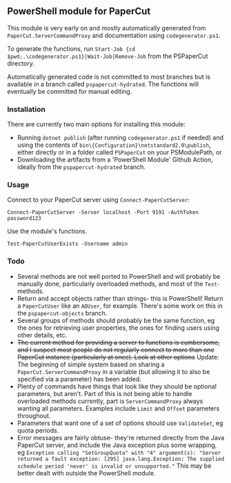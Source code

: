 ## PowerShell module for PaperCut

This module is very early on and mostly automatically generated from `PaperCut.ServerCommandProxy` and documentation using `codegenerator.ps1`.

To generate the functions, run `Start-Job {cd $pwd;.\codegenerator.ps1}|Wait-Job|Remove-Job` from  the PSPaperCut directory.

Automatically generated code is not committed to most branches but is available in a branch called `pspapercut-hydrated`. The functions will eventually be committed for manual editing.

### Installation

There are currently two main options for installing this module: 
-   Running `dotnet publish` (after running `codegenerator.ps1` if needed) and using the contents of `bin\{Configuration}\netstandard2.0\publish`, either directly or in a folder called `PSPaperCut` on your PSModulePath, or
-   Downloading the artifacts from a 'PowerShell Module' Github Action, ideally from the `pspapercut-hydrated` branch.

### Usage

Connect to your PaperCut server using `Connect-PaperCutServer`:

`Connect-PaperCutServer -Server localhost -Port 9191 -AuthToken password123`

Use the module's functions.

`Test-PaperCutUserExists -Username admin`

### Todo

-   Several methods are not well ported to PowerShell and will probably be manually done, particularly overloaded methods, and most of the `Test-` methods.
-   Return and accept objects rather than strings- this is PowerShell! Return a `PaperCutUser` like an `ADUser`, for example. There's some work on this in the `pspapercut-objects` branch.
-   Several groups of methods should probably be the same function, eg the ones for retrieving user properties, the ones for finding users using other details, etc.
-   ~~The current method for providing a server to functions is cumbersome, and I suspect most people do not regularly connect to more than one PaperCut instance (particularly at once). Look at other options~~ Update: The beginning of simple system based on sharing a `PaperCut.ServerCommandProxy` in a variable (but allowing it to also be specified via a parameter) has been added.
-   Plenty of commands have things that look like they should be optional parameters, but aren't. Part of this is not being able to handle overloaded methods currently, part is `ServerCommandProxy` always wanting all parameters. Examples include `Limit` and `Offset` parameters throughout.
-   Parameters that want one of a set of options should use `ValidateSet`, eg quota periods.
-   Error messages are fairly obtuse- they're returned directly from the Java PaperCut server, and include the Java exception plus some wrapping, eg `Exception calling "SetGroupQuota" with "4" argument(s): "Server returned a fault exception: [295] java.lang.Exception: The supplied schedule period 'never' is invalid or unsupported."` This may be better dealt with outside the PowerShell module.
